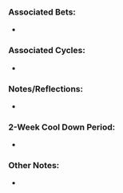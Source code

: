 ### Associated Bets:

- 


### Associated Cycles:

- 

### Notes/Reflections:

- 



### 2-Week Cool Down Period:

- 


### Other Notes:

- 
